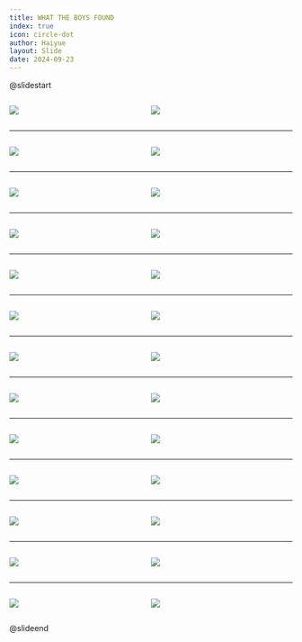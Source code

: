 ```yaml
---
title: WHAT THE BOYS FOUND
index: true
icon: circle-dot
author: Haiyue
layout: Slide
date: 2024-09-23
---
```

 
@slidestart

<div style="display:flex">
<div style="flex:1">

![](https://raw.githubusercontent.com/yclord/reading/refs/heads/master/english/Level-S/WHAT%20THE%20BOYS%20FOUND/001.webp)
</div>
<div style="flex:1">

![](https://raw.githubusercontent.com/yclord/reading/refs/heads/master/english/Level-S/WHAT%20THE%20BOYS%20FOUND/002.webp)
</div>
</div>

---

<div style="display:flex">
<div style="flex:1">

![](https://raw.githubusercontent.com/yclord/reading/refs/heads/master/english/Level-S/WHAT%20THE%20BOYS%20FOUND/003.webp)
</div>
<div style="flex:1">

![](https://raw.githubusercontent.com/yclord/reading/refs/heads/master/english/Level-S/WHAT%20THE%20BOYS%20FOUND/004.webp)
</div>
</div>

---

<div style="display:flex">
<div style="flex:1">

![](https://raw.githubusercontent.com/yclord/reading/refs/heads/master/english/Level-S/WHAT%20THE%20BOYS%20FOUND/005.webp)
</div>
<div style="flex:1">

![](https://raw.githubusercontent.com/yclord/reading/refs/heads/master/english/Level-S/WHAT%20THE%20BOYS%20FOUND/006.webp)
</div>
</div>

---

<div style="display:flex">
<div style="flex:1">

![](https://raw.githubusercontent.com/yclord/reading/refs/heads/master/english/Level-S/WHAT%20THE%20BOYS%20FOUND/007.webp)
</div>
<div style="flex:1">

![](https://raw.githubusercontent.com/yclord/reading/refs/heads/master/english/Level-S/WHAT%20THE%20BOYS%20FOUND/008.webp)
</div>
</div>

---

<div style="display:flex">
<div style="flex:1">

![](https://raw.githubusercontent.com/yclord/reading/refs/heads/master/english/Level-S/WHAT%20THE%20BOYS%20FOUND/009.webp)
</div>
<div style="flex:1">

![](https://raw.githubusercontent.com/yclord/reading/refs/heads/master/english/Level-S/WHAT%20THE%20BOYS%20FOUND/010.webp)
</div>
</div>

---

<div style="display:flex">
<div style="flex:1">

![](https://raw.githubusercontent.com/yclord/reading/refs/heads/master/english/Level-S/WHAT%20THE%20BOYS%20FOUND/011.webp)
</div>
<div style="flex:1">

![](https://raw.githubusercontent.com/yclord/reading/refs/heads/master/english/Level-S/WHAT%20THE%20BOYS%20FOUND/012.webp)
</div>
</div>

---

<div style="display:flex">
<div style="flex:1">

![](https://raw.githubusercontent.com/yclord/reading/refs/heads/master/english/Level-S/WHAT%20THE%20BOYS%20FOUND/013.webp)
</div>
<div style="flex:1">

![](https://raw.githubusercontent.com/yclord/reading/refs/heads/master/english/Level-S/WHAT%20THE%20BOYS%20FOUND/014.webp)
</div>
</div>

---

<div style="display:flex">
<div style="flex:1">

![](https://raw.githubusercontent.com/yclord/reading/refs/heads/master/english/Level-S/WHAT%20THE%20BOYS%20FOUND/015.webp)
</div>
<div style="flex:1">

![](https://raw.githubusercontent.com/yclord/reading/refs/heads/master/english/Level-S/WHAT%20THE%20BOYS%20FOUND/016.webp)
</div>
</div>

---

<div style="display:flex">
<div style="flex:1">

![](https://raw.githubusercontent.com/yclord/reading/refs/heads/master/english/Level-S/WHAT%20THE%20BOYS%20FOUND/017.webp)
</div>
<div style="flex:1">

![](https://raw.githubusercontent.com/yclord/reading/refs/heads/master/english/Level-S/WHAT%20THE%20BOYS%20FOUND/018.webp)
</div>
</div>

---

<div style="display:flex">
<div style="flex:1">

![](https://raw.githubusercontent.com/yclord/reading/refs/heads/master/english/Level-S/WHAT%20THE%20BOYS%20FOUND/019.webp)
</div>
<div style="flex:1">

![](https://raw.githubusercontent.com/yclord/reading/refs/heads/master/english/Level-S/WHAT%20THE%20BOYS%20FOUND/020.webp)
</div>
</div>

---

<div style="display:flex">
<div style="flex:1">

![](https://raw.githubusercontent.com/yclord/reading/refs/heads/master/english/Level-S/WHAT%20THE%20BOYS%20FOUND/021.webp)
</div>
<div style="flex:1">

![](https://raw.githubusercontent.com/yclord/reading/refs/heads/master/english/Level-S/WHAT%20THE%20BOYS%20FOUND/022.webp)
</div>
</div>

---

<div style="display:flex">
<div style="flex:1">

![](https://raw.githubusercontent.com/yclord/reading/refs/heads/master/english/Level-S/WHAT%20THE%20BOYS%20FOUND/023.webp)
</div>
<div style="flex:1">

![](https://raw.githubusercontent.com/yclord/reading/refs/heads/master/english/Level-S/WHAT%20THE%20BOYS%20FOUND/024.webp)
</div>
</div>

---

<div style="display:flex">
<div style="flex:1">

![](https://raw.githubusercontent.com/yclord/reading/refs/heads/master/english/Level-S/WHAT%20THE%20BOYS%20FOUND/025.webp)
</div>
<div style="flex:1">

![](https://raw.githubusercontent.com/yclord/reading/refs/heads/master/english/Level-S/WHAT%20THE%20BOYS%20FOUND/026.webp)
</div>
</div>

@slideend